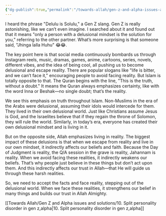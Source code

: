 ```yaml
---
{"dg-publish":true,"permalink":"/towards-allah/gen-z-and-alpha-issues-and-solutions/9-delulu-is-solulu/","noteIcon":"","created":"2025-05-09T22:26:33.870+05:00","updated":"2025-05-09T23:30:05.932+05:00"}
---
```


I heard the phrase "Delulu is Solulu," a Gen Z slang. Gen Z is really astonishing, like we can’t even imagine. I searched about it and found out that it means "only a person with a delusional mindset is the solution for you," referring to the other partner. What’s more surprising is that someone said, "Jhinga lalla Huhu" 😂😂.

The key point here is that social media continuously bombards us through Instagram reels, music, dramas, games, anime, cartoons, series, novels, different vibes, and the idea of being cool, all pushing us to become delusional and escape reality. There are popular slogans like "life is bitter, and we can’t face it," encouraging people to avoid facing reality. But Islam is totally opposite to that. The Quran begins with the line, "This is the truth, without a doubt." It means the Quran always emphasizes certainty, like with the word Inna or Beshak—no single doubt; that’s the reality.

We see this emphasis on truth throughout Islam. Non-Muslims in the era of the Arabs were delusional, assuming their idols would intercede for them. They lived in their own delusional world. Just like Christians assume Jesus is God, and the Israelites believe that if they regain the throne of Solomon, they will rule the world. Similarly, in today’s era, everyone has created their own delusional mindset and is living in it.

But on the opposite side, Allah emphasizes living in reality. The biggest impact of these delusions is that when we escape from reality and live in our own mindset, it indirectly affects our beliefs and faith. Because the Day of Judgment is reality, the Q/A session in the grave is reality, Jahannam is reality. When we avoid facing these realities, it indirectly weakens our beliefs. That’s why people just believe in these things but don’t act upon them. And this indirectly affects our trust in Allah—that He will guide us through these harsh realities.

So, we need to accept the facts and face reality, stepping out of the delusional world. When we face these realities, it strengthens our belief in many things and builds our trust in Allah Almighty.

[[Towards Allah/Gen Z and Alpha issues and solutions/10. Split personality disorder in gen z,alpha\|10. Split personality disorder in gen z,alpha]]

